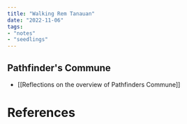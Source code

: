```yaml
---
title: "Walking Rem Tanauan"
date: "2022-11-06"
tags:
- "notes"
- "seedlings"
---
```


## Pathfinder's Commune

- [[Reflections on the overview of Pathfinders Commune]]

# References
